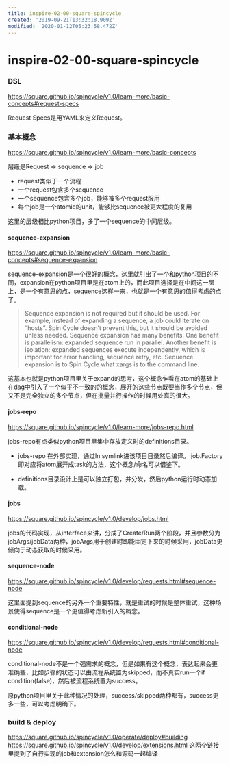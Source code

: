 ```yaml
---
title: inspire-02-00-square-spincycle
created: '2019-09-21T13:32:18.909Z'
modified: '2020-01-12T05:23:58.472Z'
---
```


# inspire-02-00-square-spincycle

### DSL

https://square.github.io/spincycle/v1.0/learn-more/basic-concepts#request-specs

Request Specs是用YAML来定义Request。

### 基本概念

https://square.github.io/spincycle/v1.0/learn-more/basic-concepts

层级是Request => sequence => job

- request类似于一个流程
- 一个request包含多个sequence
- 一个sequence包含多个job，能够被多个request服用
- 每个job是一个atomic的unit，能够比sequence被更大程度的复用

这里的层级相比python项目，多了一个sequence的中间层级。

#### sequence-expansion

https://square.github.io/spincycle/v1.0/learn-more/basic-concepts#sequence-expansion

sequence-expansion是一个很好的概念，这里就引出了一个和python项目的不同，expansion在python项目里是在atom上的，而此项目选择是在中间这一层上，是一个有意思的点，sequence这样一来，也就是一个有意思的值得考虑的点了。

> Sequence expansion is not required but it should be used. For example, instead of expanding a sequence, a job could iterate on “hosts”. Spin Cycle doesn’t prevent this, but it should be avoided unless needed. Sequence expansion has many benefits. One benefit is parallelism: expanded sequence run in parallel. Another benefit is isolation: expanded sequences execute independently, which is important for error handling, sequence retry, etc.
Sequence expansion is to Spin Cycle what xargs is to the command line.

这基本也就是python项目里关于expand的思考，这个概念乍看在atom的基础上在dag中引入了一个似乎不一致的的概念，展开的这些节点既要当作多个节点，但又不是完全独立的多个节点，但在批量并行操作的时候用处真的很大。

#### jobs-repo

https://square.github.io/spincycle/v1.0/learn-more/jobs-repo.html

jobs-repo有点类似python项目里集中存放定义时的definitions目录。

- jobs-repo 在外部实现，通过ln symlink进该项目目录然后编译。 job.Factory即对应将atom展开成task的方法，这个概念/命名可以借鉴下。

- definitions目录设计上是可以独立打包，并分发，然后python运行时动态加载。


#### jobs

https://square.github.io/spincycle/v1.0/develop/jobs.html

jobs的代码实现，从interface来讲，分成了Create/Run两个阶段，并且参数分为jobArgs/jobData两种，jobArgs用于创建时即能固定下来的时候采用，jobData更倾向于动态获取的时候采用。

#### sequence-node

https://square.github.io/spincycle/v1.0/develop/requests.html#sequence-node

这里面提到sequence的另外一个重要特性，就是重试的时候是整体重试，这种场景使得sequence是一个更值得考虑新引入的概念。


#### conditional-node

https://square.github.io/spincycle/v1.0/develop/requests.html#conditional-node

conditional-node不是一个强需求的概念，但是如果有这个概念，表达起来会更准确些，比如步骤的状态可以由流程系统置为skipped，而不真实run一个if condition(false)，然后被流程系统置为success。

原python项目里关于此种情况的处理，success/skipped两种都有，success更多一些，可以考虑明确下。


### build & deploy

https://square.github.io/spincycle/v1.0/operate/deploy#building
https://square.github.io/spincycle/v1.0/develop/extensions.html
这两个链接里提到了自行实现的job和extension怎么和源码一起编译


